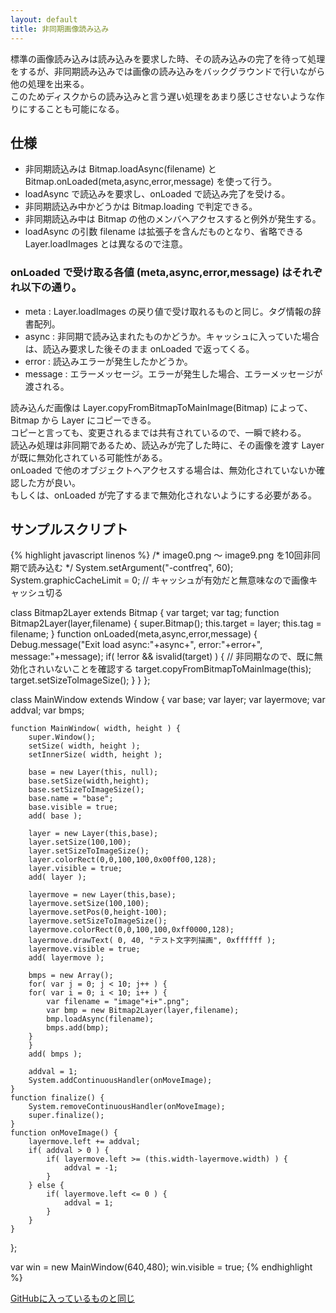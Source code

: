 ```yaml
---
layout: default
title: 非同期画像読み込み
---
```


標準の画像読み込みは読み込みを要求した時、その読み込みの完了を待って処理をするが、非同期読み込みでは画像の読み込みをバックグラウンドで行いながら他の処理を出来る。  
このためディスクからの読み込みと言う遅い処理をあまり感じさせないような作りにすることも可能になる。  

## 仕様
* 非同期読込みは Bitmap.loadAsync(filename) と Bitmap.onLoaded(meta,async,error,message) を使って行う。
* loadAsync で読込みを要求し、onLoaded で読込み完了を受ける。
* 非同期読込み中かどうかは Bitmap.loading で判定できる。
* 非同期読込み中は Bitmap の他のメンバへアクセスすると例外が発生する。
* loadAsync の引数 filename は拡張子を含んだものとなり、省略できる Layer.loadImages とは異なるので注意。

### onLoaded で受け取る各値 (meta,async,error,message) はそれぞれ以下の通り。
* meta : Layer.loadImages の戻り値で受け取れるものと同じ。タグ情報の辞書配列。
* async : 非同期で読み込まれたものかどうか。キャッシュに入っていた場合は、読込み要求した後そのまま onLoaded で返ってくる。
* error : 読込みエラーが発生したかどうか。
* message : エラーメッセージ。エラーが発生した場合、エラーメッセージが渡される。

読み込んだ画像は Layer.copyFromBitmapToMainImage(Bitmap) によって、Bitmap から Layer にコピーできる。  
コピーと言っても、変更されるまでは共有されているので、一瞬で終わる。  
読込み処理は非同期であるため、読込みが完了した時に、その画像を渡す Layer が既に無効化されている可能性がある。  
onLoaded で他のオブジェクトへアクセスする場合は、無効化されていないか確認した方が良い。  
もしくは、onLoaded が完了するまで無効化されないようにする必要がある。  

## サンプルスクリプト
{% highlight javascript linenos %}
/*
image0.png ～ image9.png を10回非同期で読み込む
*/
System.setArgument("-contfreq", 60);
System.graphicCacheLimit = 0;
// キャッシュが有効だと無意味なので画像キャッシュ切る

class Bitmap2Layer extends Bitmap {
	var target;
	var tag;
	function Bitmap2Layer(layer,filename) {
		super.Bitmap();
		this.target = layer;
		this.tag = filename;
	}
	function onLoaded(meta,async,error,message) {
		Debug.message("Exit load async:"+async+", error:"+error+", message:"+message);
		if( !error && isvalid(target) ) { // 非同期なので、既に無効化されいないことを確認する
			target.copyFromBitmapToMainImage(this);
			target.setSizeToImageSize();
		}
	}
};

class MainWindow extends Window {
	var base;
	var layer;
	var layermove;
	var addval;
	var bmps;

	function MainWindow( width, height ) {
		super.Window();
		setSize( width, height );
		setInnerSize( width, height );

		base = new Layer(this, null);
		base.setSize(width,height);
		base.setSizeToImageSize();
		base.name = "base";
		base.visible = true;
		add( base );

		layer = new Layer(this,base);
		layer.setSize(100,100);
		layer.setSizeToImageSize();
		layer.colorRect(0,0,100,100,0x00ff00,128);
		layer.visible = true;
		add( layer );

		layermove = new Layer(this,base);
		layermove.setSize(100,100);
		layermove.setPos(0,height-100);
		layermove.setSizeToImageSize();
		layermove.colorRect(0,0,100,100,0xff0000,128);
		layermove.drawText( 0, 40, "テスト文字列描画", 0xffffff );
		layermove.visible = true;
		add( layermove );

		bmps = new Array();
		for( var j = 0; j < 10; j++ ) {
		for( var i = 0; i < 10; i++ ) {
			var filename = "image"+i+".png";
			var bmp = new Bitmap2Layer(layer,filename);
			bmp.loadAsync(filename);
			bmps.add(bmp);
		}
		}
		add( bmps );

		addval = 1;
		System.addContinuousHandler(onMoveImage);
	}
	function finalize() {
		System.removeContinuousHandler(onMoveImage);
		super.finalize();
	}
	function onMoveImage() {
		layermove.left += addval;
		if( addval > 0 ) {
			if( layermove.left >= (this.width-layermove.width) ) {
				addval = -1;
			}
		} else {
			if( layermove.left <= 0 ) {
				addval = 1;
			}
		}
	}
};

var win = new MainWindow(640,480);
win.visible = true;
{% endhighlight %}

[GitHubに入っているものと同じ](https://github.com/krkrz/krkrz/blob/master/script/Sample/asyncimageload/startup.tjs)


